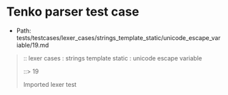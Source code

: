 # Tenko parser test case

- Path: tests/testcases/lexer_cases/strings_template_static/unicode_escape_variable/19.md

> :: lexer cases : strings template static : unicode escape variable
>
> ::> 19
>
> Imported lexer test
>
> <template pure> incomplete long unicode escapes in unclosed string

## FAIL

## Input

`````js
`\u{a
`````

## Output

_Note: the whole output block is auto-generated. Manual changes will be overwritten!_

Below follow outputs in four parsing modes: sloppy mode, strict mode script goal, module goal, web compat mode (always sloppy).

Note that the output parts are auto-generated by the test runner to reflect actual result.

### Sloppy mode

Parsed with script goal and as if the code did not start with strict mode header.

`````
throws: Lexer error!
    Unclosed template literal

`\u{a
^^^^^------- error
`````

### Strict mode

Parsed with script goal but as if it was starting with `"use strict"` at the top.

_Output same as sloppy mode._

### Module goal

Parsed with the module goal.

_Output same as sloppy mode._

### Web compat mode

Parsed in sloppy script mode but with the web compat flag enabled.

_Output same as sloppy mode._

